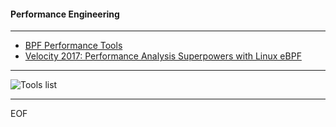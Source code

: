 #### Performance Engineering

----

- [BPF Performance Tools](http://www.brendangregg.com/bpf-performance-tools-book.html)
- [Velocity 2017: Performance Analysis Superpowers with Linux eBPF](https://www.youtube.com/watch?v=bj3qdEDbCD4)

----

![Tools list](http://www.brendangregg.com/BPF/bpf_performance_tools_book.png)

----

EOF